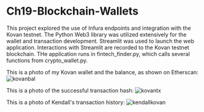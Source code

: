 # Ch19-Blockchain-Wallets

This project explored the use of Infura endpoints and integration with the Kovan testnet. The Python Web3 library was utilized extensively for the wallet and transaction development. Streamlit was used to launch the web application. Interactions with Streamlit are recorded to the Kovan testnet blockchain. THe application runs in fintech_finder.py, which calls several functions from crypto_wallet.py.

This is a photo of my Kovan wallet and the balance, as shown on Etherscan:
![kovanbal](https://user-images.githubusercontent.com/85848524/140684984-c313c8f6-733d-40bd-b1c5-26bdc09e58a5.PNG)

This is a photo of the successful transaction hash:
![kovantx](https://user-images.githubusercontent.com/85848524/140685003-27d17f05-a91b-4b88-b124-dba0dc4b0d5a.PNG)

This is a photo of Kendall's transaction history:
![kendallkovan](https://user-images.githubusercontent.com/85848524/140685030-3c182fb5-58e2-42dd-8aa3-e291206a9efa.PNG)
